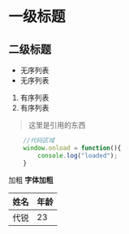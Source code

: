 # 一级标题
## 二级标题

- 无序列表
- 无序列表
1. 有序列表
2. 有序列表

> 这里是引用的东西
```javascript
    //代码区域
    window.onload = function(){
        console.log("loaded");
    }
```

加粗 **字体加粗**

|姓名|年龄|
|--|--|
|代锐|23|